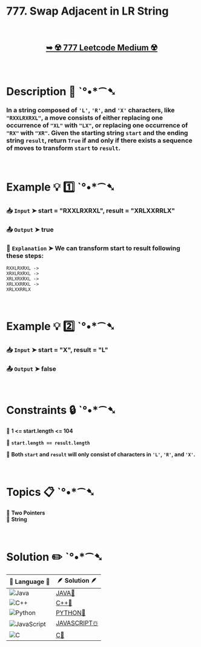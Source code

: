# 777. Swap Adjacent in LR String

</br>

<h2 align="center"> 

<a href="https://leetcode.com/problems/swap-adjacent-in-lr-string/description/"><strong>➥ ☢️ 777 Leetcode Medium ☢️ </strong></a>
</h2>

</br>

# Description 📜 ˋ°•*⁀➷

### In a string composed of `'L'`, `'R'`, and `'X'` characters, like `"RXXLRXRXL"`, a move consists of either replacing one occurrence of `"XL"` with `"LX"`, or replacing one occurrence of` "RX"` with `"XR"`. Given the starting string `start` and the ending string `result`, return `True` if and only if there exists a sequence of moves to transform `start` to `result`.

</br>

# Example 💡 1️⃣ ˋ°•*⁀➷

  ### 📥 `Input`  ➤  start = "RXXLRXRXL", result = "XRLXXRRLX"

  ### 📤 `Output`  ➤ true

  ### 🔦 `Explanation`  ➤  We can transform start to result following these steps:

    RXXLRXRXL ->
    XRXLRXRXL ->
    XRLXRXRXL ->
    XRLXXRRXL ->
    XRLXXRRLX

</br>

# Example 💡 2️⃣ ˋ°•*⁀➷

  ### 📥 `Input` ➤  start = "X", result = "L"

  ### 📤 `Output`  ➤ false

</br>

# Constraints 🔒 ˋ°•*⁀➷

🔹 **1 <= start.length <= 104** </br>

🔹 **`start.length == result.length`** </br>

🔹 **Both `start` and `result` will only consist of characters in `'L'`, `'R'`, and `'X'`.** </br>

</br>

# Topics 📋 ˋ°•*⁀➷

🔸 **Two Pointers**  </br>
🔸 **String**  </br>

</br>

# Solution ✏️ ˋ°•*⁀➷

| 📒 Language 📒  | 🪶 Solution 🪶 |
| ------------- | ------------- |
|  ![Java](https://img.shields.io/badge/java-%23ED8B00.svg?style=for-the-badge&logo=openjdk&logoColor=white)  | [JAVA🍁]() |
|  ![C++](https://img.shields.io/badge/c++-%2300599C.svg?style=for-the-badge&logo=c%2B%2B&logoColor=white)  | [C++🎲]()  |
|  ![Python](https://img.shields.io/badge/python-3670A0?style=for-the-badge&logo=python&logoColor=ffdd54)    | [PYTHON🍰]() |
| ![JavaScript](https://img.shields.io/badge/javascript-%23323330.svg?style=for-the-badge&logo=javascript&logoColor=%23F7DF1E)   | [JAVASCRIPT☃️]() |
|   ![C](https://img.shields.io/badge/c-%2300599C.svg?style=for-the-badge&logo=c&logoColor=white)   | [C💖]()  |


